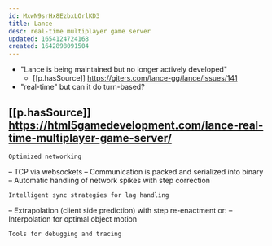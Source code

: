 ```yaml
---
id: MxwN9srHx8EzbxLOrlKD3
title: Lance
desc: real-time multiplayer game server
updated: 1654124724168
created: 1642898091504
---
```



- "Lance is being maintained but no longer actively developed"
  - [[p.hasSource]] https://giters.com/lance-gg/lance/issues/141
- "real-time" but can it do turn-based?

## [[p.hasSource]] https://html5gamedevelopment.com/lance-real-time-multiplayer-game-server/

    Optimized networking
– TCP via websockets
– Communication is packed and serialized into binary
– Automatic handling of network spikes with step correction

    Intelligent sync strategies for lag handling

– Extrapolation (client side prediction) with step re-enactment or:
– Interpolation for optimal object motion

    Tools for debugging and tracing
